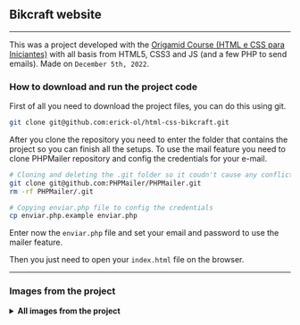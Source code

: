 ## Bikcraft website

---

This was a project developed with the [Origamid Course (HTML e CSS para Iniciantes)](https://www.origamid.com/curso/html-e-css-para-iniciantes/) with all basis from HTML5, CSS3 and JS (and a few PHP to send emails). Made on `December 5th, 2022`.

### How to download and run the project code

First of all you need to download the project files, you can do this using git.

```bash
git clone git@github.com:erick-ol/html-css-bikcraft.git
```

After you clone the repository you need to enter the folder that contains the project so you can finish all the setups. To use the mail feature you need to clone PHPMailer repository and config the credentials for your e-mail.

```bash
# Cloning and deleting the .git folder so it coudn't cause any conflicts
git clone git@github.com:PHPMailer/PHPMailer.git
rm -rf PHPMailer/.git

# Copying enviar.php file to config the credentials
cp enviar.php.example enviar.php
```

Enter now the `enviar.php` file and set your email and password to use the mailer feature.

Then you just need to open your `index.html` file on the browser.

---

### Images from the project

<details>
  <summary>
    <strong>All images from the project</strong>
  </summary>
</details>
